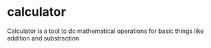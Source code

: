 # calculator 
Calculator is a tool to do mathematical operations for basic things like addition and substraction
